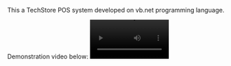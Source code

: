 This a TechStore POS system developed on vb.net programming language.

Demonstration video below:
<video src='https://github.com/LuckyMaley/ICSTechStore/assets/58641501/20f169be-bf89-4f9c-8f8f-4c2f50a804dd' width=180/>

